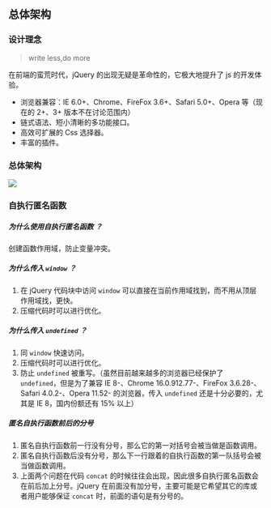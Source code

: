 ## 总体架构

### 设计理念

> write less,do more

在前端的蛮荒时代，jQuery 的出现无疑是革命性的，它极大地提升了 js 的开发体验。

- 浏览器兼容：IE 6.0+、Chrome、FireFox 3.6+、Safari 5.0+、Opera 等（现在的 2+、3+ 版本不在讨论范围内）
- 链式语法、短小清晰的多功能接口。
- 高效可扩展的 Css 选择器。
- 丰富的插件。

### 总体架构

![](架构图)

### 自执行匿名函数

##### 为什么使用自执行匿名函数 ？

创建函数作用域，防止变量冲突。

##### 为什么传入 `window` ？

1. 在 jQuery 代码块中访问 `window` 可以直接在当前作用域找到，而不用从顶层作用域找，更快。
2. 压缩代码时可以进行优化。

##### 为什么传入 `undefined` ？

1. 同 `window` 快速访问。
2. 压缩代码时可以进行优化。
3. 防止 `undefined` 被重写。（虽然目前越来越多的浏览器已经保护了 `undefined`，但是为了兼容 IE 8-、Chrome 16.0.912.77-、FireFox 3.6.28-、Safari 4.0.2-、Opera 11.52- 的浏览器，传入 `undefined` 还是十分必要的，尤其是 IE 8，国内份额还有 15% 以上）

##### 匿名自执行函数前后的分号

1. 匿名自执行函数前一行没有分号，那么它的第一对括号会被当做是函数调用。
2. 匿名自执行函数后没有分号，那么下一行跟着的自执行函数的第一队括号会被当做函数调用。
3. 上面两个问题在代码 `concat` 的时候往往会出现，因此很多自执行匿名函数会在前后加上分号。jQuery 在前面没有加分号，主要可能是它希望其它的库或者用户能够保证 `concat` 时，前面的语句是有分号的。

